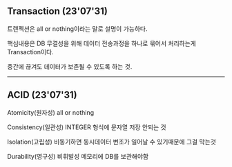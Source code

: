 
## Transaction (23'07'31)
트랜젝션은 all or nothing이라는 말로 설명이 가능하다.

핵심내용은 DB 무결성을 위해 데이터 전송과정을 하나로 묶어서 처리하는게 Transaction이다.

중간에 끊겨도 데이터가 보존될 수 있도록 하는 것.

--------------------------------
## ACID (23'07'31)

Atomicity(원자성) all or nothing

Consistency(일관성) INTEGER 형식에 문자열 저장 안되는 것

Isolation(고립성) 비동기하면 동시데이터 변조가 일어날 수 있기때문에 그걸 막는것

Durability(영구성) 비휘발성 메모리에 DB를 보관해야함
